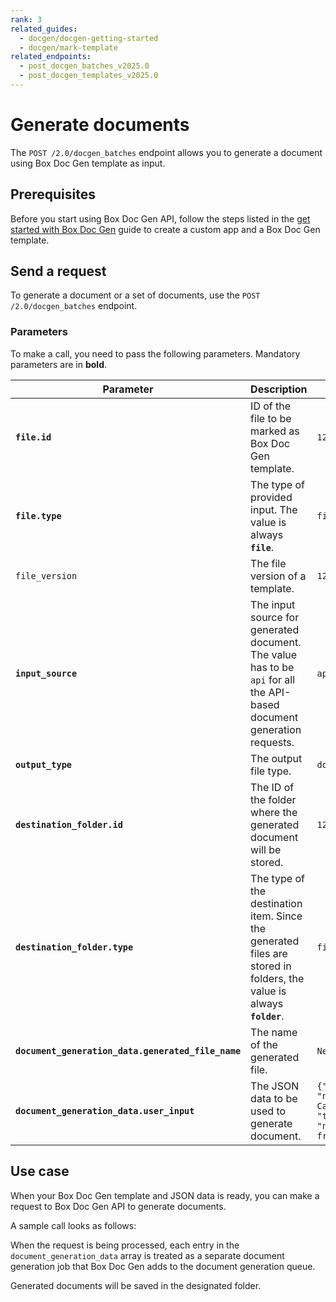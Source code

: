 ```yaml
---
rank: 3
related_guides:
  - docgen/docgen-getting-started
  - docgen/mark-template
related_endpoints:
  - post_docgen_batches_v2025.0
  - post_docgen_templates_v2025.0
---
```


# Generate documents

The `POST /2.0/docgen_batches` endpoint allows you to generate a document using Box Doc Gen template as input.

## Prerequisites

Before you start using Box Doc Gen API, follow the steps listed in the [get started with Box Doc Gen][docgen-prerequisites] guide to create a custom app and a Box Doc Gen template.

## Send a request

To generate a document or a set of documents,
use the `POST /2.0/docgen_batches` endpoint.

### Parameters

To make a call, you need to pass the following parameters.
Mandatory parameters are in **bold**.

| Parameter    |Description         | Example                     |
| ------------ | ------ | --- |
| **`file.id`** | ID of the file to be marked as Box Doc Gen template. | `12345678` |
| **`file.type`** | The type of provided input. The value is always **`file`**. | `file` |
| `file_version` | The file version of a template. | `12345` |
| **`input_source`** | The input source for generated document. The value has to be `api` for all the API-based document generation requests. | `api` |
| **`output_type`** | The output file type. | `docx` |
| **`destination_folder.id`** | The ID of the folder where the generated document will be stored. | `12345678` |
| **`destination_folder.type`** | The type of the destination item. Since the generated files are stored in folders, the value is always **`folder`**. | `file` |
| **`document_generation_data.generated_file_name`** | The name of the generated file. | `New_Template` |
| **`document_generation_data.user_input`**  | The JSON data to be used to generate document. | `{"id": 2, "name": "Ink  Cartridge", "type": "non-fragile"}`|

## Use case

When your Box Doc Gen template and JSON data is ready, you can make a request to Box Doc Gen API to generate documents.

A sample call looks as follows:

<Samples id='post_docgen_batches_v2025.0' />

When the request is being processed, each entry in the `document_generation_data` array is treated as a separate document generation job that Box Doc Gen adds to the document generation queue.

Generated documents will be saved in the designated folder.

[docgen-prerequisites]: g://docgen/docgen-getting-started